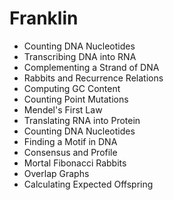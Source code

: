 # Franklin

* Counting DNA Nucleotides
* Transcribing DNA into RNA
* Complementing a Strand of DNA
* Rabbits and Recurrence Relations
* Computing GC Content
* Counting Point Mutations
* Mendel's First Law
* Translating RNA into Protein
* Counting DNA Nucleotides
* Finding a Motif in DNA
* Consensus and Profile
* Mortal Fibonacci Rabbits
* Overlap Graphs
* Calculating Expected Offspring
